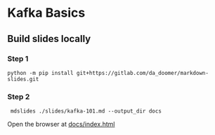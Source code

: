 # Kafka Basics

## Build slides locally

### Step 1

```shell
python -m pip install git+https://gitlab.com/da_doomer/markdown-slides.git
```

### Step 2

```shell
 mdslides ./slides/kafka-101.md --output_dir docs
```

Open the browser at [docs/index.html](docs/index.html)
